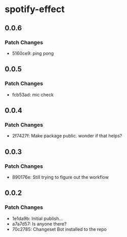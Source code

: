 # spotify-effect

## 0.0.6

### Patch Changes

- 5160ce9: ping pong

## 0.0.5

### Patch Changes

- fcb53ad: mic check

## 0.0.4

### Patch Changes

- 2f7427f: Make package public. wonder if that helps?

## 0.0.3

### Patch Changes

- 890176e: Still trying to figure out the workflow

## 0.0.2

### Patch Changes

- 1e1da9b: Initial publish...
- a7a7d57: Is anyone there?
- 70c2785: Changeset Bot installed to the repo
